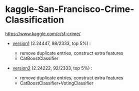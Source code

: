 # kaggle-San-Francisco-Crime-Classification

https://www.kaggle.com/c/sf-crime/

- [version1](https://nbviewer.jupyter.org/github/qinhanmin2014/kaggle-San-Francisco-Crime-Classification/blob/master/version1.ipynb)
(2.24447, 98/2333, top 5%) :
  - remove duplicate entries, construct extra features
  - CatBoostClassifier

- [version2](https://nbviewer.jupyter.org/github/qinhanmin2014/kaggle-San-Francisco-Crime-Classification/blob/master/version2.ipynb)
(2.24222, 92/2333, top 5%) :
  - remove duplicate entries, construct extra features
  - CatBoostClassifier+VotingClassifier
